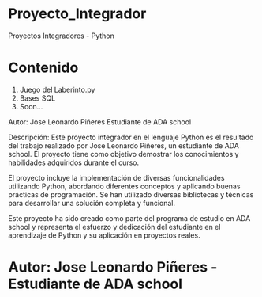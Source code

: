 # Proyecto_Integrador

Proyectos Integradores - Python

# Contenido
1. Juego del Laberinto.py
2. Bases SQL
3. Soon...

Autor: Jose Leonardo Piñeres
Estudiante de ADA school

Descripción:
Este proyecto integrador en el lenguaje Python es el resultado del trabajo realizado por Jose Leonardo Piñeres, un estudiante de ADA school.
El proyecto tiene como objetivo demostrar los conocimientos y habilidades adquiridos durante el curso.

El proyecto incluye la implementación de diversas funcionalidades utilizando Python, abordando diferentes conceptos y aplicando buenas prácticas de programación. 
Se han utilizado diversas bibliotecas y técnicas para desarrollar una solución completa y funcional.

Este proyecto ha sido creado como parte del programa de estudio en ADA school y representa el esfuerzo y dedicación del estudiante en el aprendizaje de Python y su aplicación en proyectos reales.


# Autor: Jose Leonardo Piñeres - Estudiante de ADA school 
